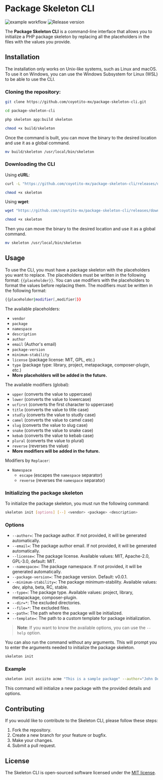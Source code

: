 
# Package Skeleton CLI

![example workflow](https://github.com/coyotito-mx/package-skeleton-cli/actions/workflows/tests.yml/badge.svg)
![Release version](https://img.shields.io/github/v/release/coyotito-mx/package-skeleton-cli?label=Release%20Version&color=2cbe4e&labelColor=444d56)

The **Package Skeleton CLI** is a command-line interface that allows you to initialize a PHP package skeleton by replacing all the placeholders in the files with the values you provide.


## Installation

The installation only works on Unix-like systems, such as Linux and macOS. To use it on Windows, you can use the Windows Subsystem for Linux (WSL) to be able to use the CLI.

### Cloning the repository:

```bash
git clone https://github.com/coyotito-mx/package-skeleton-cli.git

cd package-skeleton-cli

php skeleton app:build skeleton

chmod +x build/skeleton
```

Once the command is built, you can move the binary to the desired location and use it as a global command.

```bash
mv build/skeleton /usr/local/bin/skeleton
```

### Downloading the CLI

Using **cURL**:
```bash
curl -L "https://github.com/coyotito-mx/package-skeleton-cli/releases/download/v0.0.3/skeleton" -o skeleton

chmod +x skeleton
```

Using **wget**:
```bash
wget "https://github.com/coyotito-mx/package-skeleton-cli/releases/download/v0.0.3/skeleton" -O skeleton

chmod +x skeleton
```

Then you can move the binary to the desired location and use it as a global command.

```bash
mv skeleton /usr/local/bin/skeleton
```

## Usage

To use the CLI, you must have a package skeleton with the placeholders you want to replace. The placeholders must be written in the following format: `{{placeholder}}`. You can use modifiers with the placeholders to format the values before replacing them. The modifiers must be written in the following format:

```bash
{{placeholder|modifier[,modifier]}}
```

The available placeholders:

- `vendor`
- `package`
- `namespace`
- `description`
- `author`
- `email` (Author's email)
- `package-version`
- `minimum-stability`
- `license` (package license: MIT, GPL, etc.)
- `type` (package type: library, project, metapackage, composer-plugin, etc.)
- **More placeholders will be added in the future.**

The available modifiers (global):

- `upper` (converts the value to uppercase)
- `lower` (converts the value to lowercase)
- `ucfirst` (converts the first character to uppercase)
- `title` (converts the value to title case)
- `studly` (converts the value to studly case)
- `camel` (converts the value to camel case)
- `slug` (converts the value to slug case)
- `snake` (converts the value to snake case)
- `kebab` (converts the value to kebab case)
- `plural` (converts the value to plural)
- `reverse` (reverses the value)
- **More modifiers will be added in the future.**

Modifiers by `Replacer`:

- `Namespace`
    - `escape` (escapes the `namespace` separator)
    - `reverse` (reverses the `namespace` separator)

### Initializing the package skeleton

To initialize the package skeleton, you must run the following command:

```bash
skeleton init [options] [--] <vendor> <package> <description>
```

### Options

- `--author=`: The package author. If not provided, it will be generated automatically.
- `--email=`: The package author email. If not provided, it will be generated automatically.
- `--license=`: The package license. Available values: MIT, Apache-2.0, GPL-3.0, default: MIT.
- `--namespace=`: The package namespace. If not provided, it will be generated automatically.
- `--package-version=`: The package version. Default: v0.0.1.
- `--minimum-stability=`: The package minimum-stability. Available values: dev, alpha, beta, RC, stable.
- `--type=`: The package type. Available values: project, library, metapackage, composer-plugin.
- `--dir=*`: The excluded directories.
- `--file=*`: The excluded files.
- `--path=`: The path where the package will be initialized.
- `--template=`: The path to a custom template for package initialization.

> **Note**: If you want to know the available options, you can use the `--help` option.

You can also run the command without any arguments. This will prompt you to enter the arguments needed to initialize the package skeleton.

```bash
skeleton init
```

### Example

```bash
skeleton init asciito acme "This is a sample package" --author="John Doe" --email="john@doe.com" --license=MIT --namespace="Asciito\\Acme" --package-version=v1.0.0 --minimum-stability=stable --type=library --path=./packages
```

This command will initialize a new package with the provided details and options.

## Contributing

If you would like to contribute to the Skeleton CLI, please follow these steps:

1. Fork the repository.
2. Create a new branch for your feature or bugfix.
3. Make your changes.
4. Submit a pull request.

## License

The Skeleton CLI is open-sourced software licensed under the [MIT license](https://opensource.org/licenses/MIT).
